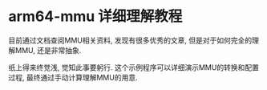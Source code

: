 # arm64-mmu 详细理解教程

目前通过文档查阅MMU相关资料, 发现有很多优秀的文章, 但是对于如何完全的理解MMU, 还是非常抽象. 

纸上得来终觉浅, 觉知此事要躬行. 这个示例程序可以详细演示MMU的转换和配置过程, 最终通过手动计算理解MMU的用意.

